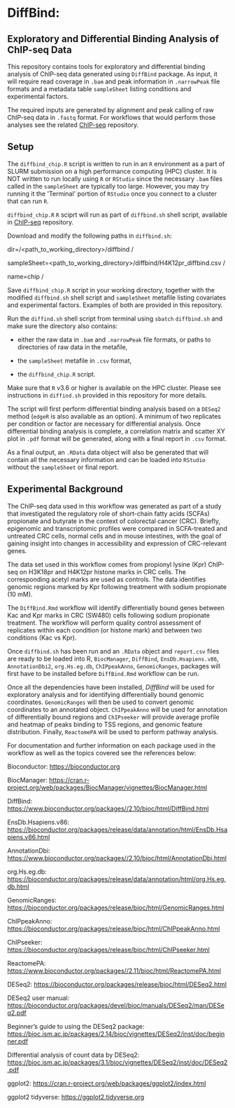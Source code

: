 # DiffBind:

## Exploratory and Differential Binding Analysis of ChIP-seq Data

This repository contains tools for exploratory and differential binding analysis of ChIP-seq data generated using `DiffBind` package.
As input, it will require read coverage in `.bam` and peak information in `.narrowPeak` file formats and a metadata table `sampleSheet` listing conditions and experimental factors. 

The required inputs are generated by alignment and peak calling of raw ChIP-seq data in `.fastq` format. For workflows that would perform those analyses see the related [ChIP-seq](https://github.com/nshanian/ChIP-seq) repository. 

## Setup

The `diffbind_chip.R` script is written to run in an `R` environment as a part of SLURM submission on a high performance computing (HPC) cluster. It is NOT written to run locally using `R` or `RStudio` since the necessary `.bam` files called in the `sampleSheet` are typically too large. However, you may try running it the 'Terminal' portion of `RStudio` once you connect to a cluster that can run `R`. 

`diffbind_chip.R` `R` sciprt will run as part of `diffbind.sh` shell script, available in [ChIP-seq](https://github.com/nshanian/ChIP-seq) repository.

Download and modify the following paths in `diffbind.sh`:

dir=/<path_to_working_directory>/diffbind / 

sampleSheet=<path_to_working_directory>/diffbind/H4K12pr_diffbind.csv /

name=chip /

Save `diffbind_chip.R` script in your working directory, together with the modified `diffbind.sh` shell script and `sampleSheet` metafile listing covariates and experimental factors. Examples of both are provided in this repository. 

Run the `diffind.sh` shell script from terminal using `sbatch` `diffbind.sh` and make sure the directory also contains:

- either the raw data in `.bam` and `.narrowPeak` file formats, or paths to directories of raw data in the metafile, 

- the `sampleSheet` metafile in `.csv` format, 

- the `diffbind_chip.R` script. 

Make sure that `R` v3.6 or higher is available on the HPC cluster. Please see instructions in `diffind.sh` provided in this repository for more details.

The script will first perform differential binding analysis based on a `DESeq2` method (`edgeR` is also available as an option). A minimum of two replicates per condition or factor are necessary for differential analysis. Once differential binding analysis is complete, a correlation matrix and scatter XY plot in `.pdf` format will be generated, along with a final report in `.csv` format. 

As a final output, an `.RData` data object will also be generated that will contain all the necessary information and can be loaded into `RStudio` without the `sampleSheet` or final report.

## Experimental Background

The ChIP-seq data used in this workflow was generated as part of a study that investigated the regulatory role of short-chain fatty acids (SCFAs) propionate and butyrate in the context of colorectal cancer (CRC). Briefly, epigenomic and transcriptomic profiles were compared in SCFA-treated and untreated CRC cells, normal cells and in mouse intestines, with the goal of gaining insight into changes in accessibility and expression of CRC-relevant genes.

The data set used in this workflow comes from propionyl lysine (Kpr) ChIP-seq on H3K18pr and H4K12pr histone marks in CRC cells. The corresponding acetyl marks are used as controls. The data identifies genomic regions marked by Kpr following treatment with sodium propionate (10 mM). 

The `DiffBind.Rmd` workflow will identify differentially bound genes between Kac and Kpr marks in CRC (SW480) cells following sodium propionate treatment. The workflow will perform quality control assessment of replicates within each condition (or histone mark) and between two conditions (Kac vs Kpr). 

Once `diffbind.sh` has been run and an `.RData` object and `report.csv` files are ready to be loaded into R, `BiocManager`, `DiffBind`, `EnsDb.Hsapiens.v86`, `AnnotationDbi2`, `org.Hs.eg.db`, `ChIPpeakAnno`, `GenomicRanges`, packages will first have to be installed before `DiffBind.Rmd` workflow can be run.

Once all the dependencies have been installed, _DiffBind_ will be used for exploratory analysis and for identifying differentially bound genomic coordinates. `GenomicRanges` will then be used to convert genomic coordinates to an annotated object. `ChIPpeakAnno` will be used for annotation of differentially bound regions and `ChIPseeker` will provide average profile and heatmap of peaks binding to TSS regions, and genomic feature distribution. Finally, `ReactomePA` will be used to perform pathway analysis.

For documentation and further information on each package used in the workflow as well as the topics covered see the references below:

Bioconductor: https://bioconductor.org

BiocManager: https://cran.r-project.org/web/packages/BiocManager/vignettes/BiocManager.html

DiffBind: https://www.bioconductor.org/packages//2.10/bioc/html/DiffBind.html

EnsDb.Hsapiens.v86: https://bioconductor.org/packages/release/data/annotation/html/EnsDb.Hsapiens.v86.html

AnnotationDbi: https://www.bioconductor.org/packages//2.10/bioc/html/AnnotationDbi.html

org.Hs.eg.db: https://bioconductor.org/packages/release/data/annotation/html/org.Hs.eg.db.html

GenomicRanges: https://bioconductor.org/packages/release/bioc/html/GenomicRanges.html

ChIPpeakAnno: https://bioconductor.org/packages/release/bioc/html/ChIPpeakAnno.html

ChIPseeker: https://bioconductor.org/packages/release/bioc/html/ChIPseeker.html

ReactomePA: https://www.bioconductor.org/packages//2.11/bioc/html/ReactomePA.html

DESeq2: https://bioconductor.org/packages/release/bioc/html/DESeq2.html

DESeq2 user manual: https://bioconductor.org/packages/devel/bioc/manuals/DESeq2/man/DESeq2.pdf

Beginner’s guide to using the DESeq2 package: https://bioc.ism.ac.jp/packages/2.14/bioc/vignettes/DESeq2/inst/doc/beginner.pdf

Differential analysis of count data by DESeq2: https://bioc.ism.ac.jp/packages/3.1/bioc/vignettes/DESeq2/inst/doc/DESeq2.pdf

ggplot2: https://cran.r-project.org/web/packages/ggplot2/index.html

ggplot2 tidyverse: https://ggplot2.tidyverse.org
